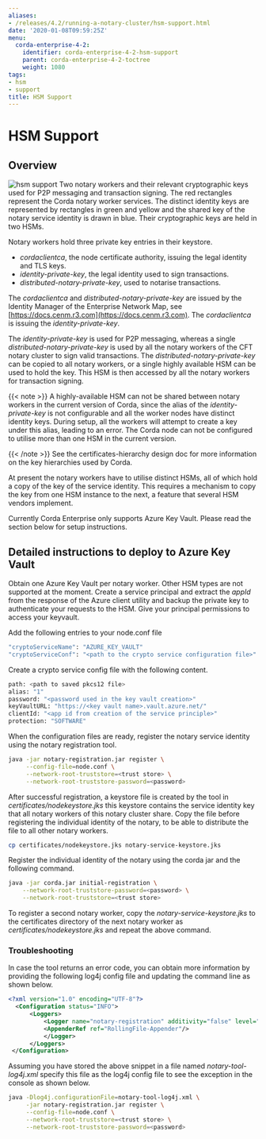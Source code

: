 ```yaml
---
aliases:
- /releases/4.2/running-a-notary-cluster/hsm-support.html
date: '2020-01-08T09:59:25Z'
menu:
  corda-enterprise-4-2:
    identifier: corda-enterprise-4-2-hsm-support
    parent: corda-enterprise-4-2-toctree
    weight: 1080
tags:
- hsm
- support
title: HSM Support
---
```



# HSM Support


## Overview


![hsm support](/en/hsm-support.png "hsm support")
Two notary workers and their relevant cryptographic keys used for P2P
messaging and transaction signing. The red rectangles represent the Corda
notary worker services. The distinct identity keys are represented by
rectangles in green and yellow and the shared key of the notary service
identity is drawn in blue. Their cryptographic keys are held in two HSMs.


Notary workers hold three private key entries in their keystore.



* *cordaclientca*, the node certificate authority, issuing the legal identity and TLS keys.
* *identity-private-key*, the legal identity used to sign transactions.
* *distributed-notary-private-key*, used to notarise transactions.


The *cordaclientca* and *distributed-notary-private-key* are issued by the
Identity Manager of the Enterprise Network Map, see [https://docs.cenm.r3.com](https://docs.cenm.r3.com).
The *cordaclientca* is issuing the *identity-private-key*.

The *identity-private-key* is used for P2P messaging, whereas a single
*distributed-notary-private-key* is used by all the notary workers of the CFT
notary cluster to sign valid transactions. The *distributed-notary-private-key*
can be copied to all notary workers, or a single highly available HSM can be
used to hold the key. This HSM is then accessed by all the notary workers for
transaction signing.

{{< note >}}
A highly-available HSM can not be shared between notary workers in the
current version of Corda, since the alias of the *identity-private-key* is
not configurable and all the worker nodes have distinct identity keys. During
setup, all the workers will attempt to create a key under this alias, leading
to an error. The Corda node can not be configured to utilise more than one
HSM in the current version.

{{< /note >}}
See the certificates-hierarchy design doc for more information on the key hierarchies used by Corda.

At present the notary workers have to utilise distinct HSMs, all of which
hold a copy of the key of the service identity. This requires a mechanism to copy the
key from one HSM instance to the next, a feature that several HSM vendors implement.

Currently Corda Enterprise only supports Azure Key Vault. Please read the
section below for setup instructions.


## Detailed instructions to deploy to Azure Key Vault

Obtain one Azure Key Vault per notary worker. Other HSM types are not supported
at the moment.  Create a service principal and extract the *appId* from the
response of the Azure client utility and backup the private key to authenticate
your requests to the HSM. Give your principal permissions to access your
keyvault.

Add the following entries to your node.conf file

```sh
"cryptoServiceName": "AZURE_KEY_VAULT"
"cryptoServiceConf": "<path to the crypto service configuration file>"
```

Create a crypto service config file with the following content.

```sh
path: <path to saved pkcs12 file>
alias: "1"
password: "<password used in the key vault creation>"
keyVaultURL: "https://<key vault name>.vault.azure.net/"
clientId: "<app id from creation of the service principle>"
protection: "SOFTWARE"
```

When the configuration files are ready, register the notary service identity using
the notary registration tool.

```sh
java -jar notary-registration.jar register \
     --config-file=node.conf \
     --network-root-truststore=<trust store> \
     --network-root-truststore-password=<password>
```

After successful registration, a keystore file is created by the tool in *certificates/nodekeystore.jks* this keystore contains the service identity
key that all notary workers of this notary cluster share. Copy the file before registering the individual identity of the notary, to be able to
distribute the file to all other notary workers.

```sh
cp certificates/nodekeystore.jks notary-service-keystore.jks
```

Register the individual identity of the notary using the corda jar and the following command.

```sh
java -jar corda.jar initial-registration \
    --network-root-truststore-password=<password> \
    --network-root-truststore=<trust store>
```

To register a second notary worker, copy the *notary-service-keystore.jks* to
the certificates directory of the next notary worker as
*certificates/nodekeystore.jks* and repeat the above command.


### Troubleshooting

In case the tool returns an error code, you can obtain more information by providing the following log4j config file and updating the command line as shown below.

```xml
<?xml version="1.0" encoding="UTF-8"?>
  <Configuration status="INFO">
      <Loggers>
          <Logger name="notary-registration" additivity="false" level="INFO">
          <AppenderRef ref="RollingFile-Appender"/>
          </Logger>
      </Loggers>
 </Configuration>
```

Assuming you have stored the above snippet in a file named *notary-tool-log4j.xml* specify this file as the log4j config file to see the exception in the console as
shown below.

```sh
java -Dlog4j.configurationFile=notary-tool-log4j.xml \
     -jar notary-registration.jar register \
     --config-file=node.conf \
     --network-root-truststore=<trust store> \
     --network-root-truststore-password=<password>
```

